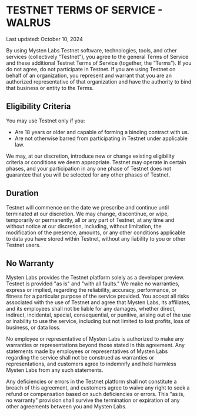 <!-- markdownlint-disable proper-names -->
# TESTNET TERMS OF SERVICE - WALRUS
<!-- TODO Update for testnet -->

Last updated: October 10, 2024

By using Mysten Labs Testnet software, technologies, tools, and other services (collectively
“Testnet”), you agree to the general Terms of Service and these additional Testnet Terms of Service
(together, the “Terms”). If you do not agree, do not participate in Testnet. If you are using
Testnet on behalf of an organization, you represent and warrant that you are an authorized
representative of that organization and have the authority to bind that business or entity to the
Terms.

## Eligibility Criteria

You may use Testnet only if you:

- Are 18 years or older and capable of forming a binding contract with us.
- Are not otherwise barred from participating in Testnet under applicable law.

We may, at our discretion, introduce new or change existing eligibility criteria or conditions we
deem appropriate. Testnet may operate in certain phases, and your participation in any one phase of
Testnet does not guarantee that you will be selected for any other phases of Testnet.

## Duration

Testnet will commence on the date we prescribe and continue until terminated at our discretion. We
may change, discontinue, or wipe, temporarily or permanently, all or any part of Testnet, at any
time and without notice at our discretion, including, without limitation, the modification of the
presence, amounts, or any other conditions applicable to data you have stored within Testnet,
without any liability to you or other Testnet users.

## No Warranty

Mysten Labs provides the Testnet platform solely as a developer preview. Testnet is provided "as is"
and "with all faults." We make no warranties, express or implied, regarding the reliability,
accuracy, performance, or fitness for a particular purpose of the service provided. You accept all
risks associated with the use of Testnet and agree that Mysten Labs, its affiliates, and its
employees shall not be liable for any damages, whether direct, indirect, incidental, special,
consequential, or punitive, arising out of the use or inability to use the service, including but
not limited to lost profits, loss of business, or data loss.

No employee or representative of Mysten Labs is authorized to make any warranties or representations
beyond those stated in this agreement. Any statements made by employees or representatives of Mysten
Labs regarding the service shall not be construed as warranties or representations, and customers
agree to indemnify and hold harmless Mysten Labs from any such statements.

Any deficiencies or errors in the Testnet platform shall not constitute a breach of this agreement,
and customers agree to waive any right to seek a refund or compensation based on such deficiencies
or errors. This "as is, no warranty" provision shall survive the termination or expiration of any
other agreements between you and Mysten Labs.
